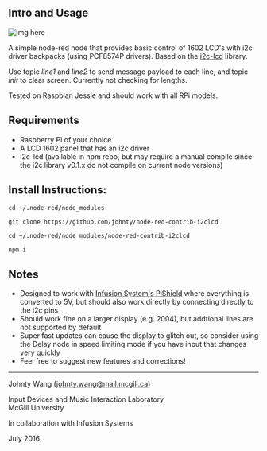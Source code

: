 ## Intro and Usage ##

![img here](img01.png)

A simple node-red node that provides basic control of 1602 LCD's with i2c driver backpacks (using PCF8574P drivers). Based on the [i2c-lcd](https://github.com/sweetpi/i2c-lcd/) library.

Use topic *line1* and *line2* to send message payload to each line, and topic *init* to clear screen. Currently not checking for lengths.

Tested on Raspbian Jessie and should work with all RPi models.


## Requirements ##

- Raspberry Pi of your choice
- A LCD 1602 panel that has an i2c driver
- i2c-lcd (available in npm repo, but may require a manual compile since the i2c library v0.1.x do not compile on current node versions)

## Install Instructions: ##

`cd ~/.node-red/node_modules`

`git clone https://github.com/johnty/node-red-contrib-i2clcd`

`cd ~/.node-red/node_modules/node-red-contrib-i2clcd`

`npm i`

## Notes ##

- Designed to work with [Infusion System's PiShield](https://infusionsystems.com/pishield/) where everything is converted to 5V, but should also work directly by connecting directly to the i2c pins
- Should work fine on a larger display (e.g. 2004), but addtional lines are not supported by default
- Super fast updates can cause the display to glitch out, so consider using the Delay node in speed limiting mode if you have input that changes very quickly
- Feel free to suggest new features and corrections!



---
Johnty Wang (johnty.wang@mail.mcgill.ca)

Input Devices and Music Interaction Laboratory<br>
McGill University

In collaboration with Infusion Systems

July 2016
